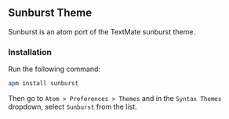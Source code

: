 ## Sunburst Theme

Sunburst is an atom port of the TextMate sunburst theme.

### Installation

Run the following command:

```sh
apm install sunburst
```

Then go to `Atom > Preferences > Themes` and in the `Syntax Themes` dropdown, select `Sunburst` from the list.


